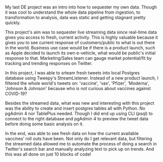 My last DE project was an intro into how to sequester my own data. Though it was cool to understand the whole data pipeline from ingestion, to transformation to 
analysis, data was static and getting stagnant pretty quickly.

This project's aim was to sequester live streaming data since real-time data gives you access to fresh, current activity. This is highly valuable because it gives 
you to see current response of customers/public to what is out there in the world. Business use case would be if there is a product launch, such as Apple decided 
to launch its own e-vehicle, what would be public's initial response to that. Marketing/Sales team can gauge market potential/fit by tracking and trending responses
on Twitter. 

In this project, I was able to srteam fresh tweets into local Postgres database using Tweepy's StreamListener. Instead of a new product launch, I filtered the whole world's tweets on: 'vaccine', 'vax', 'Pfizer', 'Moderna', 'Johnson & Johnson' because who is not curious about vaccines against COVID-19? 

Besides the streamed data, what was new and interesting with this project was the ability to create and insert postgres tables all with Python. No pgAdmin 4 nor TablePlus needed. Though I did end up using CLI (psql) to connect to the right database and pgAdmin 4 to preview the tweet data before doing some basic analysis on it. 

In the end, was able to see fresh data on how the current available vaccines' roll outs have been. Not only do I get relevant data, but filtering the streamed data allowed me to automate the process of doing a search in Twitter's search bar and manually analyzing text to pick up on trends. And this was all done on just 10 blocks of code!
